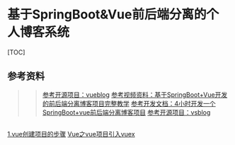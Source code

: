 # 基于SpringBoot&Vue前后端分离的个人博客系统

[TOC]


## 参考资料
>> [参考开源项目：vueblog](https://github.com/MarkerHub/vueblog)
>> [参考视频资料：基于SpringBoot+Vue开发的前后端分离博客项目完整教学](https://www.bilibili.com/video/BV1PQ4y1P7hZ)
>> [参考开发文档：4小时开发一个SpringBoot+vue前后端分离博客项目](https://juejin.im/post/6844903823966732302)
>> [参考开源项目：vsblog](https://github.com/YUbuntu0109/vsblog)
##
[1.vue创建项目的步骤](https://blog.csdn.net/weixin_42218847/article/details/81363421)
[Vue之vue项目引入vuex](https://blog.csdn.net/weixin_40736319/article/details/89379474)